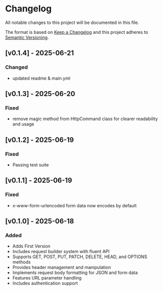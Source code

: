 # Changelog
All notable changes to this project will be documented in this file.

The format is based on [Keep a Changelog](http://keepachangelog.com/)
and this project adheres to [Semantic Versioning](http://semver.org/).

## [v0.1.4] - 2025-06-21
### Changed
- updated readme & main.yml

## [v0.1.3] - 2025-06-20
### Fixed
- remove magic method from HttpCommand class for clearer readability and usage

## [v0.1.2] - 2025-06-19
### Fixed
- Passing test suite

## [v0.1.1] - 2025-06-19
### Fixed
- x-www-form-urlencoded form data now encodes by default

## [v0.1.0] - 2025-06-18
### Added
- Adds First Version
- Includes request builder system with fluent API
- Supports GET, POST, PUT, PATCH, DELETE, HEAD, and OPTIONS methods
- Provides header management and manipulation
- Implements request body formatting for JSON and form data
- Features URL parameter handling
- Includes authentication support
